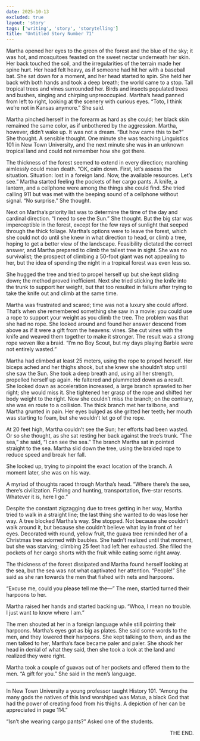 ```yaml
---
date: 2025-10-13
excluded: true
layout: 'story'
tags: ['writing', 'story', 'storytelling']
title: 'Untitled Story Number 71'
---
```


Martha opened her eyes to the green of the forest and the blue of the sky; it was hot, and mosquitoes feasted on the sweet nectar underneath her skin. Her back touched the soil, and the irregularities of the terrain made her spine hurt. Her head felt heavy, as if someone had hit her with a baseball bat. She sat down for a moment, and her head started to spin. She held her back with both hands and took a deep breath; the world came to a stop. Tall tropical trees and vines surrounded her. Birds and insects populated trees and bushes, singing and chirping unpreoccupied. Martha’s head panned from left to right, looking at the scenery with curious eyes. “Toto, I think we’re not in Kansas anymore.” She said.

Martha pinched herself in the forearm as hard as she could; her black skin remained the same color, as if unbothered by the aggression. Martha, however, didn’t wake up. It was not a dream. “But how came this to be?” She thought. A sensible thought. One minute she was teaching Linguistics 101 in New Town University, and the next minute she was in an unknown tropical land and could not remember how she got there.

The thickness of the forest seemed to extend in every direction; marching aimlessly could mean death. “OK, calm down. First, let’s assess the situation. Situation: lost in a foreign land. Now, the available resources. Let’s see.” Martha started feeling the pockets of her cargo pants. A knife, a lantern, and a cellphone were among the things she could find. She tried calling 911 but was met with the beeping sound of a cellphone without signal. “No surprise.” She thought.

Next on Martha’s priority list was to determine the time of the day and cardinal direction. “I need to see the Sun.” She thought. But the big star was imperceptible in the forest, except for the few rays of sunlight that seeped through the thick foliage. Martha’s options were to leave the forest, which she could not do until she knew in what direction to head, or climb a tree, hoping to get a better view of the landscape. Feasibility dictated the correct answer, and Martha prepared to climb the tallest tree in sight. She was no survivalist; the prospect of climbing a 50-foot giant was not appealing to her, but the idea of spending the night in a tropical forest was even less so.

She hugged the tree and tried to propel herself up but she kept sliding down; the method proved inefficient. Next she tried sticking the knife into the trunk to support her weight, but that too resulted in failure after trying to take the knife out and climb at the same time.

Martha was frustrated and scared; time was not a luxury she could afford. That’s when she remembered something she saw in a movie: you could use a rope to support your weight as you climb the tree. The problem was that she had no rope. She looked around and found her answer descend from above as if it were a gift from the heavens: vines. She cut vines with the knife and weaved them together to make it stronger. The result was a strong rope woven like a braid. “I’m no Boy Scout, but my days playing Barbie were not entirely wasted.”

Martha had climbed at least 25 meters, using the rope to propel herself. Her biceps ached and her thighs shook, but she knew she shouldn’t stop until she saw the Sun. She took a deep breath and, using all her strength, propelled herself up again. He faltered and plummeted down as a result. She looked down as acceleration increased, a large branch sprawled to her right; she would miss it. She tightened her grasp of the rope and shifted her body weight to the right. Now she couldn’t miss the branch; on the contrary, she was en route to a collision. The thick branch met her tailbone, and Martha grunted in pain. Her eyes bulged as she gritted her teeth; her mouth was starting to foam, but she wouldn’t let go of the rope.

At 20 feet high, Martha couldn’t see the Sun; her efforts had been wasted. Or so she thought, as she sat resting her back against the tree’s trunk. “The sea,” she said, “I can see the sea.” The branch Martha sat in pointed straight to the sea. Martha slid down the tree, using the braided rope to reduce speed and break her fall.

She looked up, trying to pinpoint the exact location of the branch. A moment later, she was on his way.

A myriad of thoughts raced through Martha’s head. “Where there’s the sea, there’s civilization. Fishing and hunting, transportation, five-star resorts. Whatever it is, here I go.”

Despite the constant zigzagging due to trees getting in her way, Martha tried to walk in a straight line; the last thing she wanted to do was lose her way. A tree blocked Martha’s way. She stopped. Not because she couldn’t walk around it, but because she couldn’t believe what lay in front of her eyes. Decorated with round, yellow fruit, the guava tree reminded her of a Christmas tree adorned with baubles. She hadn’t realized until that moment, but she was starving; climbing 25 feet had left her exhausted. She filled the pockets of her cargo shorts with the fruit while eating some right away.

The thickness of the forest dissipated and Martha found herself looking at the sea, but the sea was not what captivated her attention. “People!” She said as she ran towards the men that fished with nets and harpoons.

“Excuse me, could you please tell me the—” The men, startled turned their harpoons to her.

Martha raised her hands and started backing up. “Whoa, I mean no trouble. I just want to know where I am.”

The men shouted at her in a foreign language while still pointing their harpoons. Martha’s eyes got as big as plates. She said some words to the men, and they lowered their harpoons. She kept talking to them, and as the men talked to her, Martha’s face became paler and paler. She shook her head in denial of what they said, then she took a look at the land and realized they were right.

Martha took a couple of guavas out of her pockets and offered them to the men. “A gift for you.” She said in the men’s language.

---

In New Town University a young professor taught History 101. “Among the many gods the natives of this land worshiped was Matua, a black God that had the power of creating food from his thighs. A depiction of her can be appreciated in page 114.”

“Isn’t she wearing cargo pants?” Asked one of the students.

<p style="text-align:right">THE END.</p>